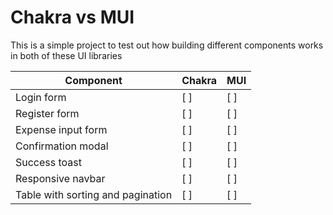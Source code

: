 # Chakra vs MUI

This is a simple project to test out how building different components works in both of these UI libraries

| Component                         | Chakra | MUI |
|-----------------------------------|--------|-----|
| Login form                        | [ ]    | [ ] |
| Register form                     | [ ]    | [ ] |
| Expense input form                | [ ]    | [ ] |
| Confirmation modal                | [ ]    | [ ] |
| Success toast                     | [ ]    | [ ] |
| Responsive navbar                 | [ ]    | [ ] |
| Table with sorting and pagination | [ ]    | [ ] |


